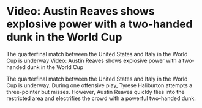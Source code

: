 #  Video: Austin Reaves shows explosive power with a two-handed dunk in the World Cup

The quarterfinal match between the United States and Italy in the World Cup is underway 
  Video: Austin Reaves shows explosive power with a two-handed dunk in the World Cup

The quarterfinal match between the United States and Italy in the World Cup is underway. During one offensive play, Tyrese Haliburton attempts a three-pointer but misses. However, Austin Reaves quickly flies into the restricted area and electrifies the crowd with a powerful two-handed dunk.